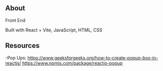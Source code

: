 ## About

Front End

Built with React + Vite, JavaScript, HTML, CSS

## Resources

-Pop Ups:
https://www.geeksforgeeks.org/how-to-create-popup-box-in-reactjs/
https://www.npmjs.com/package/reactjs-popup
